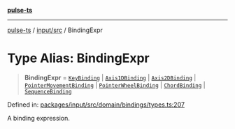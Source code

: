 [**pulse-ts**](../../../README.md)

***

[pulse-ts](../../../README.md) / [input/src](../README.md) / BindingExpr

# Type Alias: BindingExpr

> **BindingExpr** = [`KeyBinding`](KeyBinding.md) \| [`Axis1DBinding`](Axis1DBinding.md) \| [`Axis2DBinding`](Axis2DBinding.md) \| [`PointerMovementBinding`](PointerMovementBinding.md) \| [`PointerWheelBinding`](PointerWheelBinding.md) \| [`ChordBinding`](ChordBinding.md) \| [`SequenceBinding`](SequenceBinding.md)

Defined in: [packages/input/src/domain/bindings/types.ts:207](https://github.com/jlehett/pulse-ts/blob/4869ef2c4af7bf37d31e2edd2d6d1ba148133fb2/packages/input/src/domain/bindings/types.ts#L207)

A binding expression.
